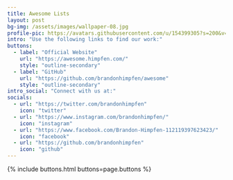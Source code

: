 ```yaml
---	
title: Awesome Lists
layout: post
bg-img: /assets/images/wallpaper-08.jpg
profile-pic: https://avatars.githubusercontent.com/u/154399305?s=200&v=4
intro: "Use the following links to find our work:"
buttons:
  - label: "Official Website"
    url: "https://awesome.himpfen.com/"
    style: "outline-secondary"
  - label: "GitHub"
    url: "https://github.com/brandonhimpfen/awesome"
    style: "outline-secondary"    
intro_social: "Connect with us at:"
socials:
  - url: "https://twitter.com/brandonhimpfen"
    icon: "twitter"
  - url: "https://www.instagram.com/brandonhimpfen/"
    icon: "instagram"
  - url: "https://www.facebook.com/Brandon-Himpfen-112119397623423/"
    icon: "facebook"
  - url: "https://github.com/brandonhimpfen"
    icon: "github"
---	
```


{% include buttons.html buttons=page.buttons %}
